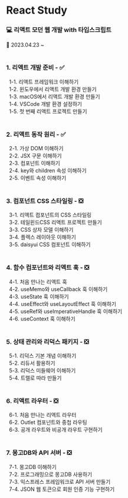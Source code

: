 # React Study

### 💻 리액트 모던 웹 개발 with 타입스크립트

📅 2023.04.23 ~  
<br/>

### 1. 리액트 개발 준비 - ✅

&nbsp;&nbsp;1-1. 리액트 프레임워크 이해하기  
&nbsp;&nbsp;1-2. 윈도우에서 리액트 개발 환경 만들기  
&nbsp;&nbsp;1-3. macOS에서 리액트 개발 환경 만들기  
&nbsp;&nbsp;1-4. VSCode 개발 환경 설정하기  
&nbsp;&nbsp;1-5. 첫 번째 리액트 프로젝트 만들기  
<br/>

### 2. 리액트 동작 원리 - ✅

&nbsp;&nbsp;2-1. 가상 DOM 이해하기  
&nbsp;&nbsp;2-2. JSX 구문 이해하기  
&nbsp;&nbsp;2-3. 컴포넌트 이해하기  
&nbsp;&nbsp;2-4. key와 children 속성 이해하기  
&nbsp;&nbsp;2-5. 이벤트 속성 이해하기  
<br/>

### 3. 컴포넌트 CSS 스타일링 - ❎

&nbsp;&nbsp;3-1. 리액트 컴포넌트의 CSS 스타일링  
&nbsp;&nbsp;3-2. 테일윈드CSS 리액트 프로젝트 만들기  
&nbsp;&nbsp;3-3. CSS 상자 모델 이해하기  
&nbsp;&nbsp;3-4. 플렉스 레이아웃 이해하기  
&nbsp;&nbsp;3-5. daisyui CSS 컴포넌트 이해하기  
<br/>

### 4. 함수 컴포넌트와 리액트 훅 - ❎

&nbsp;&nbsp;4-1. 처음 만나는 리액트 훅  
&nbsp;&nbsp;4-2. useMemo와 useCallback 훅 이해하기  
&nbsp;&nbsp;4-3. useState 훅 이해하기  
&nbsp;&nbsp;4-4. useEffect와 useLayoutEffect 훅 이해하기  
&nbsp;&nbsp;4-5. useRef와 useImperativeHandle 훅 이해하기  
&nbsp;&nbsp;4-6. useContext 훅 이해하기  
<br/>

### 5. 상태 관리와 리덕스 패키지 - ❎

&nbsp;&nbsp;5-1. 리덕스 기본 개념 이해하기  
&nbsp;&nbsp;5-2. 리듀서 활용하기  
&nbsp;&nbsp;5-3. 리덕스 미들웨어 이해하기  
&nbsp;&nbsp;5-4. 트렐로 따라 만들기  
<br/>

### 6. 리액트 라우터 - ❎

&nbsp;&nbsp;6-1. 처음 만나는 리액트 라우터  
&nbsp;&nbsp;6-2. Outlet 컴포넌트와 중첩 라우팅  
&nbsp;&nbsp;6-3. 공개 라우트와 비공개 라우트 구현하기  
<br/>

### 7. 몽고DB와 API 서버 - ❎

&nbsp;&nbsp;7-1. 몽고DB 이해하기  
&nbsp;&nbsp;7-2. 프로그래밍으로 몽고DB 사용하기  
&nbsp;&nbsp;7-3. 익스프레스 프레임워크로 API 서버 만들기  
&nbsp;&nbsp;7-4. JSON 웹 토큰으로 회원 인증 기능 구현하기
